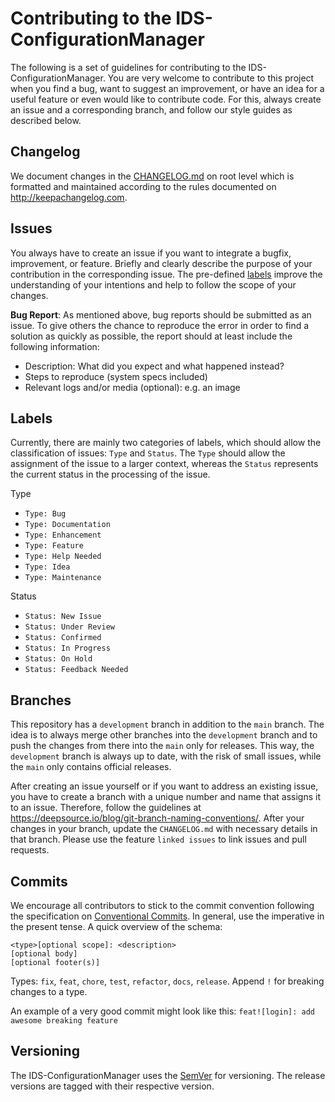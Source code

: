 # Contributing to the IDS-ConfigurationManager

The following is a set of guidelines for contributing to the IDS-ConfigurationManager. You are very welcome to contribute 
to this project when you find a bug, want to suggest an improvement, or have an idea for a useful 
feature or even would like to contribute code. For this, always create an issue and a corresponding branch, and follow our style 
guides as described below.

## Changelog

We document changes in the [CHANGELOG.md](CHANGELOG.md) on root level which is formatted and 
maintained according to the rules documented on http://keepachangelog.com.

## Issues

You always have to create an issue if you want to integrate a bugfix, improvement, or feature. 
Briefly and clearly describe the purpose of your contribution in the corresponding issue. 
The pre-defined [labels](#labels) improve the understanding of your intentions and help to follow 
the scope of your changes. 

**Bug Report**: As mentioned above, bug reports should be submitted as an issue. To give others 
the chance to reproduce the error in order to find a solution as quickly as possible, the report 
should at least include the following information:
* Description: What did you expect and what happened instead?
* Steps to reproduce (system specs included)
* Relevant logs and/or media (optional): e.g. an image

## Labels

Currently, there are mainly two categories of labels, which should allow the classification of issues: `Type` and `Status`.
The `Type` should allow the assignment of the issue to a larger context, whereas the `Status` represents the current status in the processing of the issue.

Type
*  `Type: Bug`
*  `Type: Documentation`
*  `Type: Enhancement`
*  `Type: Feature`
*  `Type: Help Needed`
*  `Type: Idea`
*  `Type: Maintenance`

Status
*  `Status: New Issue`
*  `Status: Under Review`
*  `Status: Confirmed`
*  `Status: In Progress`
*  `Status: On Hold`
*  `Status: Feedback Needed`

## Branches

This repository has a `development` branch in addition to the `main` branch. The idea is to always 
merge other branches into the `development` branch and to push the changes from 
there into the `main` only for releases. This way, the `development` branch is always up to date, 
with the risk of small issues, while the `main` only contains official releases.

After creating an issue yourself or if you want to address an existing issue, you have to create a 
branch with a unique number and name that assigns it to an issue. Therefore, follow the guidelines 
at https://deepsource.io/blog/git-branch-naming-conventions/. After your changes in your branch, update the 
`CHANGELOG.md` with necessary details in that branch. Please use the feature `linked issues` to link 
issues and pull requests. 

## Commits

We encourage all contributors to stick to the commit convention following the specification on 
[Conventional Commits](https://www.conventionalcommits.org/en/v1.0.0/). In general, use  the 
imperative in the present tense. A quick overview of the schema:
```
<type>[optional scope]: <description>
[optional body]
[optional footer(s)]
```

Types: `fix`, `feat`, `chore`, `test`, `refactor`, `docs`, `release`. Append `!` for breaking 
changes to a type. 

An example of a very good commit might look like this: `feat![login]: add awesome breaking feature`

## Versioning
The IDS-ConfigurationManager uses the [SemVer](https://semver.org/) for versioning. The release versions 
are tagged with their respective version.
